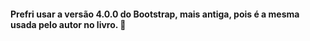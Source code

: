 #### Prefri usar a versão 4.0.0 do Bootstrap, mais antiga, pois é a mesma usada pelo autor no livro. 🙂
